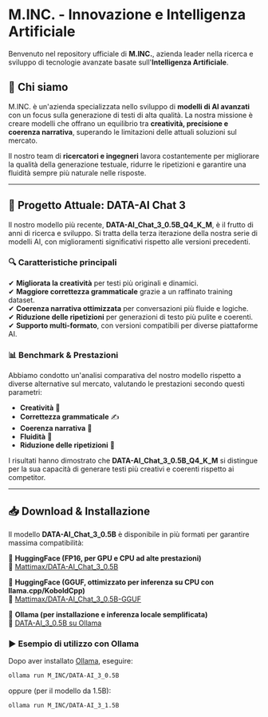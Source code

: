 # M.INC. - Innovazione e Intelligenza Artificiale  

Benvenuto nel repository ufficiale di **M.INC.**, azienda leader nella ricerca e sviluppo di tecnologie avanzate basate sull'**Intelligenza Artificiale**.  

## 📌 Chi siamo  
M.INC. è un'azienda specializzata nello sviluppo di **modelli di AI avanzati** con un focus sulla generazione di testi di alta qualità. La nostra missione è creare modelli che offrano un equilibrio tra **creatività, precisione e coerenza narrativa**, superando le limitazioni delle attuali soluzioni sul mercato.  

Il nostro team di **ricercatori e ingegneri** lavora costantemente per migliorare la qualità della generazione testuale, ridurre le ripetizioni e garantire una fluidità sempre più naturale nelle risposte.  

---

## 🚀 Progetto Attuale: DATA-AI Chat 3  
Il nostro modello più recente, **DATA-AI_Chat_3_0.5B_Q4_K_M**, è il frutto di anni di ricerca e sviluppo. Si tratta della terza iterazione della nostra serie di modelli AI, con miglioramenti significativi rispetto alle versioni precedenti.  

### 🔍 **Caratteristiche principali**  
✔ **Migliorata la creatività** per testi più originali e dinamici.  
✔ **Maggiore correttezza grammaticale** grazie a un raffinato training dataset.  
✔ **Coerenza narrativa ottimizzata** per conversazioni più fluide e logiche.  
✔ **Riduzione delle ripetizioni** per generazioni di testo più pulite e coerenti.  
✔ **Supporto multi-formato**, con versioni compatibili per diverse piattaforme AI.  

### 📊 **Benchmark & Prestazioni**  
Abbiamo condotto un'analisi comparativa del nostro modello rispetto a diverse alternative sul mercato, valutando le prestazioni secondo questi parametri:  

- **Creatività** 🎨  
- **Correttezza grammaticale** ✍️  
- **Coerenza narrativa** 📖  
- **Fluidità** 🌊  
- **Riduzione delle ripetizioni** 🔄  

I risultati hanno dimostrato che **DATA-AI_Chat_3_0.5B_Q4_K_M** si distingue per la sua capacità di generare testi più creativi e coerenti rispetto ai competitor.  

---

## 📥 **Download & Installazione**  
Il modello **DATA-AI_Chat_3_0.5B** è disponibile in più formati per garantire massima compatibilità:  

📌 **HuggingFace (FP16, per GPU e CPU ad alte prestazioni)**  
🔗 [Mattimax/DATA-AI_Chat_3_0.5B](https://huggingface.co/Mattimax/DATA-AI_Chat_3_0.5B)  

📌 **HuggingFace (GGUF, ottimizzato per inferenza su CPU con llama.cpp/KoboldCpp)**  
🔗 [Mattimax/DATA-AI_Chat_3_0.5B-GGUF](https://huggingface.co/Mattimax/DATA-AI_Chat_3_0.5B-GGUF)  

📌 **Ollama (per installazione e inferenza locale semplificata)**  
🔗 [DATA-AI_3_0.5B su Ollama](https://www.ollama.com/M_INC/DATA-AI_3_0.5B)  

### ▶ **Esempio di utilizzo con Ollama**  
Dopo aver installato [Ollama](https://ollama.ai/), eseguire:  
```bash
ollama run M_INC/DATA-AI_3_0.5B
```
oppure (per il modello da 1.5B):
```bash
ollama run M_INC/DATA-AI_3_1.5B
